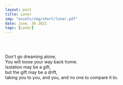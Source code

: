 ```yaml
---
layout: post
title: Loner
img: "assets/img/short/loner.pdf"
date: June, 30 2021
tags: [Loner]
---
```

  
<br><br>
<div align="left">

Don't go dreaming alone,<br>
You will loose your way back home.<br>
Isolation may be a gift,<br>
but the gift may be a drift,<br>
taking you to you, and you, and no one to compare it to.<br>

  

</div>
<br><br>
<br><br>
<br><br>
<br><br>
<br><br>
<br><br> 
